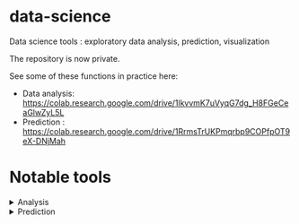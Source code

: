 # data-science
Data science tools : exploratory data analysis, prediction, visualization

The repository is now private.

See some of these functions in practice here:
  - Data analysis: https://colab.research.google.com/drive/1lkvvmK7uVyqG7dg_H8FGeCeaGlwZyL5L
  - Prediction : https://colab.research.google.com/drive/1RrmsTrUKPmqrbp9COPfpOT9eX-DNjMah

# Notable tools

<details>
  <summary> Analysis </summary>

  <details>
    <summary> One variable </summary>
  

   - `coarse_cdf`        : Useful for numeric variables with discrete values, i.e. many identical values. Allows us to understand the percentiles of a series, by computing,
    per percentile, the smallest x such that 
    
        (percentage of observations <=x) >= percentile
   - `numerical_stats`   : computes a variety of statistics for a numerical variable
   - `categorical_stats` : computes a variety of statistics for a categorical variable
   - `assign_bin`        : splits a numerical variable into bins of roughly equal size. Deals with discrete series with many identical values: it is guaranteed that each unique value of the series is assigned just 1 bin.
   - `fillna_factor`     : replaces missing values of a categorical variable with a placeholder, default: "_missing"
   - `clip_factor`       : keeps most frequent values of a categorical variable and replaces the rest with a placeholder, default: "_other"
   - `get_counts_per_value` : computes a variety of frequency-related statistics of the levels of a categorical variable
   - `summarize_numerical`   : plots a variety of statistics for a numerical variable
   - `summarize_categorical` : plots a variety of statistics for a categorical variable

  </details>

  <details>
    <summary> Two variables </summary>

   - `cond_stats_num_num` : for inputs (x, y), computes a variety of statistics of y given x. x is numeric and y is numeric
   - `cond_stats_cat_num` : for inputs (x, y), computes a variety of statistics of y given x. x is categorical and y is numeric
  </details>
</details>

<details>
  <summary> Prediction </summary>
  
   - `DesignMatrix`: a comprehensive tool which transforms a Pandas dataframe to a numerical numpy array. `fit` method learns dataset metadata and `transform()` method transforms the dataset to a numerical numpy array according to the metadata. Deals with missing values, categorical and numerical variables. For categorical variables, `fit` method follows [this logic](https://aciupan.github.io/assets/img/Fit.png), and `transform` method follows [this logic](https://aciupan.github.io/assets/img/Transform.png). Essentially, the presence of missing values in the training dataset determines whether we consider missing values to be a natural part of this specific column.
   
   - `BaselinePrediction`: a tool which performs fast linear prediction on Pandas dataframes. Deals with missing values, categorical and numerical variables. It is showcased [here](https://colab.research.google.com/drive/1RrmsTrUKPmqrbp9COPfpOT9eX-DNjMah)
  </details>
</details>


